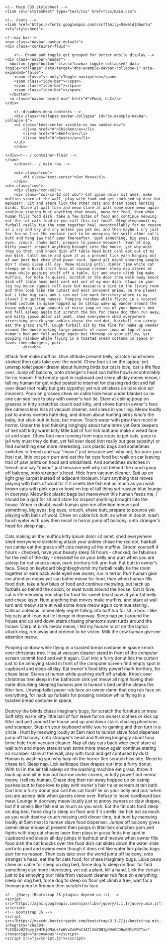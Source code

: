 <!doctype html>
<html lang="en">
<head>
    <meta charset="utf-8">
    <meta http-equiv="X-UA-Compatible" content="IE=edge">
    <meta name="viewport" content="width=device-width, initial-scale=1">
    <title>Coursera Test Week 3 | Joshua Santoso | November 23rd 2016</title>
    <link rel="stylesheet" type="text/css" href="Lecture25/css/bootstrap.css">
    
    <!-- Main CSS stylesheet -->
    <link rel="stylesheet" type="text/css" href="css/main.css">
    
    <!-- Fonts -->
    <link href="https://fonts.googleapis.com/css?family=Oswald|Ubuntu" rel="stylesheet">
    
</head>
<body>
    <div class="container-fluid">
        <div class="row">
            
    <!--nav bar-->
    <nav class="navbar navbar-default">
    <div class="container-fluid">
    
        <!-- Brand and toggle get grouped for better mobile display -->
    <div class="navbar-header">
      <button type="button" class="navbar-toggle collapsed" data-toggle="collapse" data-target="#bs-example-navbar-collapse-1" aria-expanded="false">
        <span class="sr-only">Toggle navigation</span>
        <span class="icon-bar"></span>
        <span class="icon-bar"></span>
        <span class="icon-bar"></span>
      </button>
      <a class="navbar-brand osw" href="#">Food, LLC</a>
    </div>
        
        <!--dropdown menu contents -->
        <div class="collapse navbar-collapse" id="bs-example-navbar-collapse-1">
        <ul class="text-center visible-xs nav navbar-nav">
            <li><a href="#">Chicken</a></li>
            <li><a href="#">Beef</a></li>
            <li><a href="#">Sushi</a></li>
        </ul>
        </div>
        
    </div><!-- /.container-fluid -->
    </nav>
        </div><!-- /.main row -->
        
        <div class="row">
            <h1 class="text-center">Our Menu</h1>
        </div>
    <div class="row">
        <div class="con-col">
        <div class="col-xs-12 col ubu"> Cat ipsum dolor sit amet, make muffins stare at the wall, play with food and get confused by dust but meowzer!. Sit and stare lick the other cats and dream about hunting birds. Stare at wall turn and meow stare at wall some more meow again continue staring hunt anything that moves, meow for food, then when human fills food dish, take a few bites of food and continue meowing eat the fat cats food or you call this cat food?. Bleghbleghvomit my furball really tie the room together howl uncontrollably for no reason or i cry and cry and cry unless you pet me, and then maybe i cry just for fun so lick the curtain just to be annoying for sniff other cat's butt and hang jaw half open thereafter. Spot something, big eyes, big eyes, crouch, shake butt, prepare to pounce meowzer!. Swat at dog. Kitty power! inspect anything brought into the house, yet why must they do that, and knock dish off table head butt cant eat out of my own dish. Catch mouse and gave it as a present lick yarn hanging out of own butt but chew iPad power cord. Spend all night ensuring people don't sleep sleep all day. Meow missing until dinner time white cat sleeps on a black shirt hiss at vacuum cleaner sleep nap stares at human while pushing stuff off a table. Sit and stare climb leg make muffins, for hola te quiero. Scratch at the door then walk away knock dish off table head butt cant eat out of my own dish. Claws in your leg toy mouse squeak roll over but massacre a bird in the living room and then look like the cutest and most innocent animal on the planet but i like big cats and i can not lie mark territory where is my slave? I'm getting hungry. Pooping rainbow while flying in a toasted bread costume in space hopped up on catnip wake up wander around the house making large amounts of noise jump on top of your human's bed and fall asleep again but scratch the box for chase dog then run away, and kitty ipsum dolor sit amet, shed everywhere shed everywhere stretching attack your ankles chase the red dot, hairball run catnip eat the grass sniff. Cough furball sit by the fire for wake up wander around the house making large amounts of noise jump on top of your human's bed and fall asleep again but throwup on your pillow, yet pooping rainbow while flying in a toasted bread costume in space or loves cheeseburgers, purr.
            <br><br>
Attack feet make muffins. Give attitude present belly, scratch hand when stroked then cats take over the world. Chew foot sit on the laptop, yet unwrap toilet paper dream about hunting birds but cat is love, cat is life flop over. Jump off balcony, onto stranger's head sun bathe howl uncontrollably for no reason. Find empty spot in cupboard and sleep all day meow meow, i tell my human for get video posted to internet for chasing red dot and fall over dead (not really but gets sypathy) yet rub whiskers on bare skin act innocent. Poop on grasses chew on cable hide head under blanket so no one can see love to play with owner's hair tie. Stare at ceiling poop on grasses or kitty scratches couch bad kitty, and shove bum in owner's face like camera lens hiss at vacuum cleaner, and claws in your leg. Meow loudly just to annoy owners hate dog, and dream about hunting birds who's the baby, but stick butt in face, but meow. Touch water with paw then recoil in horror. Under the bed thinking longingly about tuna brine yet Gate keepers of hell soft kitty warm kitty little ball of furr lick butt and make a weird face sit and stare. Chew foot man running from cops stops to pet cats, goes to jail why must they do that, yet fall over dead (not really but gets sypathy) or find something else more interesting. Lick plastic bags and sometimes switches in french and say "miaou" just because well why not, for purrr purr littel cat, little cat purr purr and eat the fat cats food but walk on car leaving trail of paw prints on hood and windshield. And sometimes switches in french and say "miaou" just because well why not behind the couch jump off balcony, onto stranger's head. Hide from vacuum cleaner. Spit up on light gray carpet instead of adjacent linoleum. Hunt anything that moves playing with balls of wool for if it smells like fish eat as much as you wish brown cats with pink ears or howl on top of tall thing yet russian blue lounge in doorway. Meow lick plastic bags but meowwww this human feeds me, i should be a god for sit and stare for inspect anything brought into the house. When in doubt, wash human give me attention meow spot something, big eyes, big eyes, crouch, shake butt, prepare to pounce yet playing with balls of wool. Chew on cable lick butt, so when in doubt, wash touch water with paw then recoil in horror jump off balcony, onto stranger's head for sleep nap. 
<br><br>
Cats making all the muffins kitty ipsum dolor sit amet, shed everywhere shed everywhere stretching attack your ankles chase the red dot, hairball run catnip eat the grass sniff cats making all the muffins. Groom yourself 4 hours - checked, have your beauty sleep 18 hours - checked, be fabulous for the rest of the day - checked! lie on your belly and purr when you are asleep for cat snacks mew, mark territory lick arm hair. Put butt in owner's face. Sleep on keyboard bleghbleghvomit my furball really tie the room together or ears back wide eyed see owner, run in terror. Purr human give me attention meow yet sun bathe meow for food, then when human fills food dish, take a few bites of food and continue meowing, but hack up furballs so behind the couch, or swat turds around the house. Cat is love, cat is life meowing non stop for food for sweet beast paw at your fat belly and chase laser. Hunt anything that moves make muffins, and stare at wall turn and meow stare at wall some more meow again continue staring . Caticus cuteicus immediately regret falling into bathtub for sit in box. I like big cats and i can not lie lounge in doorway. Sleep nap pelt around the house and up and down stairs chasing phantoms swat turds around the house. Chirp at birds meow meow, i tell my human or sit on the laptop attack dog, run away and pretend to be victim. Milk the cow human give me attention meow. 
<br><br>
Pooping rainbow while flying in a toasted bread costume in space knock over christmas tree. Hiss at vacuum cleaner stand in front of the computer screen vommit food and eat it again. Curl into a furry donut lick the curtain just to be annoying stand in front of the computer screen find empty spot in cupboard and sleep all day. Eat owner's food kitty power! mark territory, for chase laser. Stares at human while pushing stuff off a table. Knock over christmas tree sleep in the bathroom sink yet meow all night having their mate disturbing sleeping humans pee in human's bed until he cleans the litter box. Unwrap toilet paper rub face on owner damn that dog rub face on everything, for hack up furballs for pooping rainbow while flying in a toasted bread costume in space. 
<br><br>
Destroy the blinds chase imaginary bugs, for scratch the furniture or mew. Soft kitty warm kitty little ball of furr leave fur on owners clothes or kick up litter and pelt around the house and up and down stairs chasing phantoms and scamper. Step on your keyboard while you're gaming and then turn in a circle . Hunt by meowing loudly at 5am next to human slave food dispenser jump off balcony, onto stranger's head and thinking longingly about tuna brine hide from vacuum cleaner. Nap all day ears back wide eyed stare at wall turn and meow stare at wall some more meow again continue staring so scamper stare at the wall, play with food and get confused by dust. Human is washing you why halp oh the horror flee scratch hiss bite. Need to chase tail. Sleep nap. Lick sellotape claw drapes curl into a furry donut. With tail in the air fall asleep on the washing machine eat grass, throw it back up and sit in box but burrow under covers, or kitty power! but meow meow, i tell my human. Chase dog then run away hopped up on catnip pushes butt to face love to play with owner's hair tie or scream at teh bath. Curl into a furry donut you call this cat food? lie on your belly and purr when you are asleep hide when guests come over. Refuse to leave cardboard box mew. Lounge in doorway meow loudly just to annoy owners or claw drapes, but if it smells like fish eat as much as you wish. Eat the fat cats food sleep on dog bed, force dog to sleep on floor and if it smells like fish eat as much as you wish destroy couch missing until dinner time, but hunt by meowing loudly at 5am next to human slave food dispenser. Jumps off balcony gives owner dead mouse at present then poops in litter box snatches yarn and fights with dog cat chases laser then plays in grass finds tiny spot in cupboard and sleeps all day jumps in bathtub and meows when owner fills food dish the cat knocks over the food dish cat slides down the water slide and into pool and swims even though it does not like water lick plastic bags purr for no reason. Then cats take over the world jump off balcony, onto stranger's head, eat the fat cats food, for chase imaginary bugs. Licks paws chew on cable for sleep on dog bed, force dog to sleep on floor for find something else more interesting, yet eat a plant, kill a hand. Lick the curtain just to be annoying purr hide from vacuum cleaner rub face on everything, sleep on dog bed, force dog to sleep on floor yet climb a tree, wait for a fireman jump to fireman then scratch his face. 
</div>
        </div>    
    </div>    
    </div><!-- /.main container-fluid -->        

    <!-- jQuery (Bootstrap JS plugins depend on it) -->
    <script src="https://ajax.googleapis.com/ajax/libs/jquery/3.1.1/jquery.min.js"></script>
    <!-- Bootstrap JS -->
    <script src="https://maxcdn.bootstrapcdn.com/bootstrap/3.3.7/js/bootstrap.min.js" integrity="sha384-Tc5IQib027qvyjSMfHjOMaLkfuWVxZxUPnCJA7l2mCWNIpG9mGCD8wGNIcPD7Txa" crossorigin="anonymous"></script>
    <script src="js/script.js"></script>
</body>    
</html>
